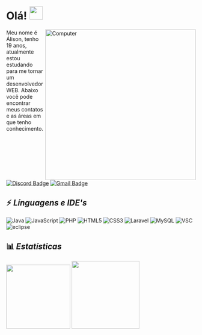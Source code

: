 
# Olá! <img src="https://raw.githubusercontent.com/aemmadi/aemmadi/master/wave.gif" width="35px">
<img src="https://raw.githubusercontent.com/MicaelliMedeiros/micaellimedeiros/master/image/computer-illustration.png" min-width="400px" max-width="400px" width="400px" align="right" alt="Computer">

Meu nome é Álison, tenho 19 anos, atualmente estou estudando para me tornar um desenvolvedor WEB. Abaixo você pode encontrar meus contatos e as áreas em que tenho conhecimento.

[![Discord Badge](https://img.shields.io/badge/-Álison%233220-738ADB?style=for-the-badge&square&logo=Discord&logoColor=white)](Álison#3464)
[![Gmail Badge](https://img.shields.io/badge/-alisonlg78511+github@gmail.com-c14438?style=for-the-badge&square&logo=Gmail&logoColor=white&link=mailto:alisonlg78511+github@gmail.com)](mailto:alisonlg78511+github@gmail.com)

## ⚡ *Línguagens e IDE's*
![Java](https://img.shields.io/badge/-Java-f55442?style=for-the-badge&logo=Java)
![JavaScript](https://img.shields.io/badge/-JavaScript-323330?style=for-the-badge&logo=JavaScript)
![PHP](https://img.shields.io/badge/-PHP-777BB4?style=for-the-badge&logo=PHP&logoColor=fff)
![HTML5](https://img.shields.io/badge/-HTML-E34F26?style=for-the-badge&logo=HTML5&logoColor=fff) 
![CSS3](https://img.shields.io/badge/-CSS-1572B6?style=for-the-badge&logo=CSS3)
![Laravel](https://img.shields.io/badge/-laravel-1572B6?style=for-the-badge&logo=LARAVEL&logoColor=fff)
![MySQL](https://img.shields.io/badge/-MySQL-00000F?style=for-the-badge&logo=MySQL&logoColor=fff)
![VSC](https://img.shields.io/badge/-VSC-0078D7?style=for-the-badge&logo=visual-studio-code)
![eclipse](https://img.shields.io/badge/-eclipse-433581?style=for-the-badge&logo=eclipse) 

## 📊 ***Estatísticas***
  <img src="https://github-readme-stats.vercel.app/api?username=Alisonlg&show_icons=true&theme=radical" height="170px">
  <img src="https://github-readme-stats.vercel.app/api/top-langs/?username=Alisonlg&show_icons=true&theme=radical" height="180px">
